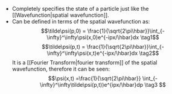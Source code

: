 - Completely specifies the state of a particle just like the [[Wavefunction|spatial wavefunction]]. 
- Can be defined in terms of the spatial wavefunction as:
$$\tilde\psi(p,0) = \frac{1}{\sqrt{2\pi\hbar}}\int_{-\infty}^\infty\psi(x,0)e^{-ipx/\hbar}dx \tag1$$
$$\tilde\psi(p,t) = \frac{1}{\sqrt{2\pi\hbar}}\int_{-\infty}^\infty\psi(x,t)e^{-ipx/\hbar}dx \tag2$$
It is a [[Fourier Transform|fourier transform]] of the spatial wavefunction, therefore it can be seen:
$$\psi(x,t) =\frac{1}{\sqrt{2\pi\hbar}} \int_{-\infty}^\infty\tilde\psi(p,t))e^{ipx/\hbar}dp \tag3 $$

